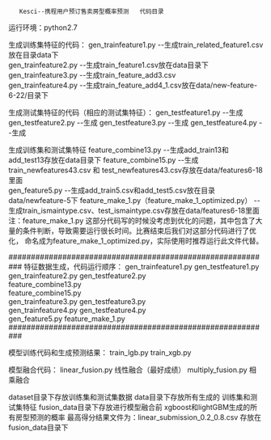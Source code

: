 
       Kesci--携程用户预订售卖房型概率预测   代码目录

运行环境：python2.7

生成训练集特征的代码：
gen_trainfeature1.py   --生成train_related_feature1.csv放在目录data下  
gen_trainfeature2.py   --生成train_feature1.csv放在data目录下  
gen_trainfeature3.py   --生成train_feature_add3.csv  
gen_trainfeature4.py   --生成train_feature_add4_1.csv放在data/new-feature-6-22/目录下

生成测试集特征的代码（相应的测试集特征）：
gen_testfeature1.py    --生成
gen_testfeature2.py    --生成
gen_testfeature3.py    --生成
gen_testfeature4.py    --生成

生成训练集和测试集特征
feature_combine13.py   --生成add_train13和add_test13存放在data目录下
feature_combine15.py   --生成train_newfeatures43.csv  和 test_newfeatures43.csv存放在data/features6-18里面   
gen_feature5.py        --生成add_train5.csv和add_test5.csv放在目录  data/newfeature-5下
feature_make_1.py（feature_make_1_optimized.py）  --生成train_ismaintype.csv、test_ismaintype.csv存放在data/features6-18里面
注：feature_make_1.py 这部分代码写的时候没考虑到优化的问题，其中包含了大量的条件判断，导致需要运行很长时间。比赛结束后我们对这部分代码进行了优化，
命名成为feature_make_1_optimized.py，实际使用时推荐运行此文件代替。
                              
###########################################################
特征数据生成，代码运行顺序：
gen_trainfeature1.py   gen_testfeature1.py    
gen_trainfeature2.py   gen_testfeature2.py  
feature_combine13.py    
feature_combine15.py   
gen_trainfeature3.py   gen_testfeature3.py    
gen_trainfeature4.py   gen_testfeature4.py    
gen_feature5.py
feature_make_1.py
###########################################################

模型训练代码和生成预测结果：
train_lgb.py
train_xgb.py

模型融合代码：
linear_fusion.py   线性融合（最好成绩）
multiply_fusion.py  相乘融合

dataset目录下存放训练集和测试集数据
data目录下存放所有生成的 训练集和测试集特征
fusion_data目录下存放进行模型融合前  xgboost和lightGBM生成的所有房型预测的概率
最高得分结果文件为：linear_submission_0.2_0.8.csv 存放在fusion_data目录下


